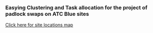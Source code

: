 
### Easying Clustering and Task allocation for the project of padlock swaps on ATC Blue sites

[Click here for site locations map](https://allankavuma.github.io/epadlock.swap/ATCBlue)
